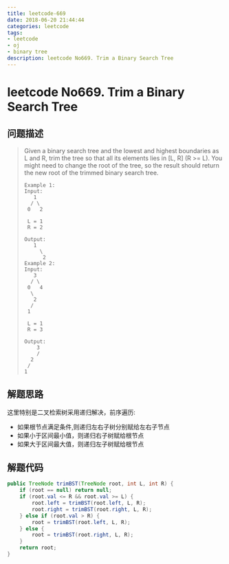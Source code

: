 ```yaml
---
title: leetcode-669
date: 2018-06-20 21:44:44
categories: leetcode
tags:
- leetcode
- oj
- binary tree
description: leetcode No669. Trim a Binary Search Tree
---
```

# leetcode No669. Trim a Binary Search Tree

## 问题描述

>Given a binary search tree and the lowest and highest boundaries as L and R, trim the tree so that all its elements lies in [L, R] (R >= L). You might need to change the root of the tree, so the result should return the new root of the trimmed binary search tree.
>```text
>Example 1:
>Input:
>    1
>   / \
>  0   2
>
>  L = 1
>  R = 2
>
>Output:
>    1
>      \
>       2
>Example 2:
>Input:
>    3
>   / \
>  0   4
>   \
>    2
>   /
>  1
>
>  L = 1
>  R = 3
>
>Output:
>     3
>     /
>   2
>  /
> 1
>```

## 解题思路

这里特别是二叉检索树采用递归解决，前序遍历:

* 如果根节点满足条件,则递归左右子树分别赋给左右子节点
* 如果小于区间最小值，则递归右子树赋给根节点
* 如果大于区间最大值，则递归左子树赋给根节点

## 解题代码

```java
public TreeNode trimBST(TreeNode root, int L, int R) {
    if (root == null) return null;
    if (root.val <= R && root.val >= L) {
        root.left = trimBST(root.left, L, R);
        root.right = trimBST(root.right, L, R);
    } else if (root.val > R) {
        root = trimBST(root.left, L, R);
    } else {
        root = trimBST(root.right, L, R);
    }
    return root;
}
```